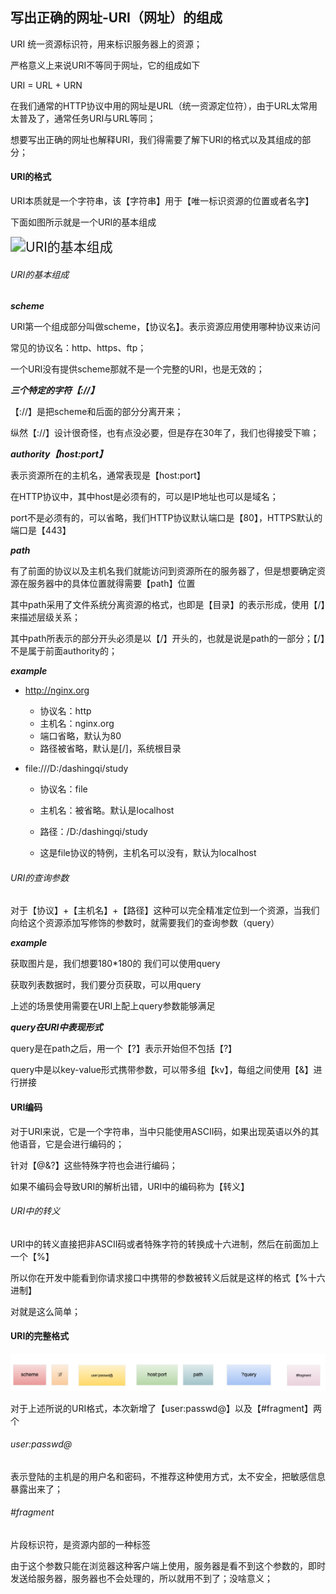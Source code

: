 ## 写出正确的网址-URI（网址）的组成

URI 统一资源标识符，用来标识服务器上的资源；

严格意义上来说URI不等同于网址，它的组成如下

URI = URL + URN

在我们通常的HTTP协议中用的网址是URL（统一资源定位符），由于URL太常用太普及了，通常任务URI与URL等同；

想要写出正确的网址也解释URI，我们得需要了解下URI的格式以及其组成的部分；

#### URI的格式

URI本质就是一个字符串，该【字符串】用于【唯一标识资源的位置或者名字】

下面如图所示就是一个URI的基本组成

<img src="/Users/zhangqi61/Downloads/DQFile/URI的基本组成.png" alt="URI的基本组成" style="zoom:150%;" />

###### URI的基本组成

***scheme***

URI第一个组成部分叫做scheme，【协议名】。表示资源应用使用哪种协议来访问

常见的协议名：http、https、ftp；

一个URI没有提供scheme那就不是一个完整的URI，也是无效的；

***三个特定的字符【://】***

【://】是把scheme和后面的部分分离开来；

纵然【://】设计很奇怪，也有点没必要，但是存在30年了，我们也得接受下嘛；

***authority【host:port】***

表示资源所在的主机名，通常表现是【host:port】

在HTTP协议中，其中host是必须有的，可以是IP地址也可以是域名；

port不是必须有的，可以省略，我们HTTP协议默认端口是【80】，HTTPS默认的端口是【443】

***path***

有了前面的协议以及主机名我们就能访问到资源所在的服务器了，但是想要确定资源在服务器中的具体位置就得需要【path】位置

其中path采用了文件系统分离资源的格式，也即是【目录】的表示形成，使用【/】来描述层级关系；

其中path所表示的部分开头必须是以【/】开头的，也就是说是path的一部分；【/】不是属于前面authority的；

***example***

- http://nginx.org
  - 协议名：http
  - 主机名：nginx.org
  - 端口省略，默认为80
  - 路径被省略，默认是[/]，系统根目录

- file:///D:/dashingqi/study

  - 协议名：file
  - 主机名：被省略。默认是localhost
  - 路径：/D:/dashingqi/study

  - 这是file协议的特例，主机名可以没有，默认为localhost

###### URI的查询参数

对于【协议】+【主机名】+【路径】这种可以完全精准定位到一个资源，当我们向给这个资源添加写修饰的参数时，就需要我们的查询参数（query）

***example***

获取图片是，我们想要180*180的 我们可以使用query

获取列表数据时，我们要分页获取，可以用query

上述的场景使用需要在URI上配上query参数能够满足

***query在URI中表现形式***

query是在path之后，用一个【?】表示开始但不包括【?】

query中是以key-value形式携带参数，可以带多组【kv】，每组之间使用【&】进行拼接

#### URI编码

对于URI来说，它是一个字符串，当中只能使用ASCII码，如果出现英语以外的其他语音，它是会进行编码的；

针对【@&?】这些特殊字符也会进行编码；

如果不编码会导致URI的解析出错，URI中的编码称为【转义】

###### URI中的转义

URI中的转义直接把非ASCII码或者特殊字符的转换成十六进制，然后在前面加上一个【%】

所以你在开发中能看到你请求接口中携带的参数被转义后就是这样的格式【%十六进制】

对就是这么简单；

#### URI的完整格式

![URI完整的格式](https://raw.githubusercontent.com/dashingqi/DQPicBeg/main/202205231832142.png)



对于上述所说的URI格式，本次新增了【user:passwd@】以及【#fragment】两个

###### user:passwd@

表示登陆的主机是的用户名和密码，不推荐这种使用方式，太不安全，把敏感信息暴露出来了；

###### #fragment

片段标识符，是资源内部的一种标签

由于这个参数只能在浏览器这种客户端上使用，服务器是看不到这个参数的，即时发送给服务器，服务器也不会处理的，所以就用不到了；没啥意义；











